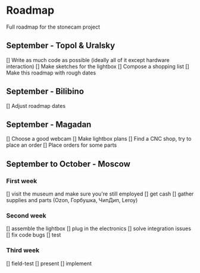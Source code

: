 # Roadmap
Full roadmap for the stonecam project

## September - Topol & Uralsky
[] Write as much code as possible (ideally all of it except hardware interaction)
[] Make sketches for the lightbox
[] Compose a shopping list
[] Make this roadmap with rough dates

## September - Bilibino
[] Adjust roadmap dates

## September - Magadan
[] Choose a good webcam
[] Make lightbox plans
[] Find a CNC shop, try to place an order
[] Place orders for some parts

## September to October - Moscow
### First week
[] visit the museum and make sure you're still employed
[] get cash
[] gather supplies and parts (Ozon, Горбушка, ЧипДип, Leroy)
### Second week
[] assemble the lightbox
[] plug in the electronics
[] solve integration issues
[] fix code bugs
[] test
### Third week
[] field-test
[] present
[] implement
